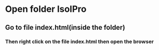# Open folder IsoIPro

## Go to file index.html(inside the folder)

### Then right click on the file index.html then open the browser
